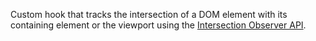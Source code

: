 Custom hook that tracks the intersection of a DOM element with its containing element or the viewport using the [Intersection Observer API](https://developer.mozilla.org/en-US/docs/Web/API/Intersection_Observer_API).
